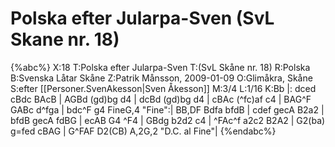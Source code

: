 # Polska efter Jularpa-Sven (SvL Skane nr. 18)

{%abc%}
X:18
T:Polska efter Jularpa-Sven
T:(SvL Skåne nr. 18)
R:Polska
B:Svenska Låtar Skåne
Z:Patrik Månsson, 2009-01-09
O:Glimåkra, Skåne
S:efter [[Personer.SvenAkesson|Sven Åkesson]]
M:3/4
L:1/16
K:Bb
|: dced cBdc BAcB | AGBd (gd)bg d4 | dcBd (gd)bg d4 |
cBAc (^fc)af c4 | BAG^F GABc d^fga | bdc^F g4 FineG,4 "Fine":|
BB,DF Bdfa bfdB | cdef gecA B2a2 |
bfdB gecA fdBG | ecAB G4 ^F4 | GBdg b2d2 c4 |
^FAc^f a2c2 B2A2 | G2(ba) g=fed cBAG | G^FAF D2(CB) A,2G,2 "D.C. al Fine"|
{%endabc%}

